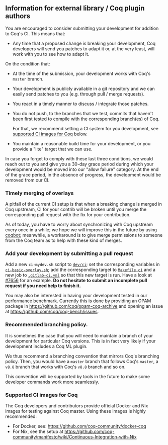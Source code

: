 Information for external library / Coq plugin authors
-----------------------------------------------------

You are encouraged to consider submitting your development for addition to
Coq's CI. This means that:

- Any time that a proposed change is breaking your development, Coq developers
  will send you patches to adapt it or, at the very least, will work with you
  to see how to adapt it.

On the condition that:

- At the time of the submission, your development works with Coq's
  `master` branch.

- Your development is publicly available in a git repository and we can easily
  send patches to you (e.g. through pull / merge requests).

- You react in a timely manner to discuss / integrate those patches.

- You do not push, to the branches that we test, commits that haven't been
  first tested to compile with the corresponding branch(es) of Coq.

  For that, we recommend setting a CI system for you development, see
  [supported CI images for Coq](#supported-ci-images-for-coq) below.

- You maintain a reasonable build time for your development, or you provide
  a "lite" target that we can use.

In case you forget to comply with these last three conditions, we would reach
out to you and give you a 30-day grace period during which your development
would be moved into our "allow failure" category. At the end of the grace
period, in the absence of progress, the development would be removed from our
CI.

### Timely merging of overlays

A pitfall of the current CI setup is that when a breaking change is
merged in Coq upstream, CI for your contrib will be broken until you
merge the corresponding pull request with the fix for your contribution.

As of today, you have to worry about synchronizing with Coq upstream
every once in a while; we hope we will improve this in the future by
using [coqbot](https://github.com/coq/bot); meanwhile, a workaround is
to give merge permissions to someone from the Coq team as to help with
these kind of merges.

### Add your development by submitting a pull request

Add a new `ci-mydev.sh` script to [`dev/ci`](.); set the corresponding
variables in [`ci-basic-overlay.sh`](ci-basic-overlay.sh); add the
corresponding target to [`Makefile.ci`](../../Makefile.ci) and a new job to
[`.gitlab-ci.yml`](../../.gitlab-ci.yml) so that this new target is run.
Have a look at [#7656](https://github.com/coq/coq/pull/7656/files) for an
example. **Do not hesitate to submit an incomplete pull request if you need
help to finish it.**

You may also be interested in having your development tested in our
performance benchmark. Currently this is done by providing an OPAM package
in https://github.com/coq/opam-coq-archive and opening an issue at
https://github.com/coq/coq-bench/issues.

### Recommended branching policy.

It is sometimes the case that you will need to maintain a branch of
your development for particular Coq versions. This is in fact very
likely if your development includes a Coq ML plugin.

We thus recommend a branching convention that mirrors Coq's branching
policy. Then, you would have a `master` branch that follows Coq's
`master`, a `v8.8` branch that works with Coq's `v8.8` branch and so
on.

This convention will be supported by tools in the future to make some
developer commands work more seamlessly.

### Supported CI images for Coq

The Coq developers and contributors provide official Docker and Nix
images for testing against Coq master. Using these images is highly
recommended:

- For Docker, see: https://github.com/coq-community/docker-coq
- For Nix, see the setup at
  https://github.com/coq-community/manifesto/wiki/Continuous-Integration-with-Nix
